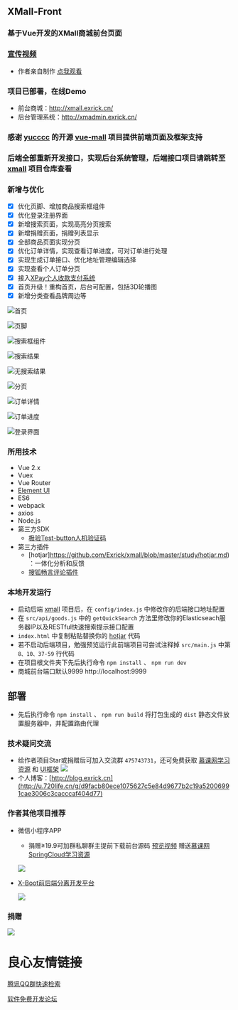 ## XMall-Front
### 基于Vue开发的XMall商城前台页面
### [宣传视频](http://u.720life.cn/g/0b2e9c050c16e17e2de17da38fe221e14e891e7f464d808a8bfeaa8b64b73a975755db42cd94e8c8e680895eca0c9b51) 
- 作者亲自制作 [点我观看](http://u.720life.cn/g/0b2e9c050c16e17e2de17da38fe221e14e891e7f464d808a8bfeaa8b64b73a975755db42cd94e8c8e680895eca0c9b51) 
### 项目已部署，在线Demo
- 前台商城：http://xmall.exrick.cn/
- 后台管理系统：http://xmadmin.exrick.cn/
### 感谢 [yucccc](http://u.720life.cn/g/54145d0471d91890860f7f8463c03046cd7017a4f1aa1f7d34b7a3c3cee04ce4)  的开源 [vue-mall](http://u.720life.cn/g/54145d0471d91890860f7f8463c03046972527ba0da1295bf647a094e05ea6bd1e24e4d1f8ba19c2f56965bef13b40ec)  项目提供前端页面及框架支持
### 后端全部重新开发接口，实现后台系统管理，后端接口项目请跳转至 [xmall](http://u.720life.cn/g/54145d0471d91890860f7f8463c0304632c7085a3fcc4563a9dbc223763a621d)  项目仓库查看
### 新增与优化
- [x] 优化页脚、增加商品搜索框组件
- [x] 优化登录注册界面
- [x] 新增搜索页面，实现高亮分页搜索
- [x] 新增捐赠页面，捐赠列表显示
- [x] 全部商品页面实现分页
- [x] 优化订单详情，实现查看订单进度，可对订单进行处理
- [x] 实现生成订单接口、优化地址管理编辑选择
- [x] 实现查看个人订单分页
- [x] 接入[XPay个人收款支付系统](http://u.720life.cn/g/54145d0471d91890860f7f8463c03046336d47cc5a778493ecb22d7d19989437) 
- [x] 首页升级！重构首页，后台可配置，包括3D轮播图
- [x] 新增分类查看品牌周边等
    
![](http://oweupqzdv.bkt.clouddn.com/QQ%E6%88%AA%E5%9B%BE20171022183906.jpg "首页")

![](http://oweupqzdv.bkt.clouddn.com/QQ%E6%88%AA%E5%9B%BE20171022222841.jpg "页脚")

![](http://oweupqzdv.bkt.clouddn.com/QQ%E6%88%AA%E5%9B%BE20171022223650.jpg "搜索框组件")

![](http://oweupqzdv.bkt.clouddn.com/QQ%E6%88%AA%E5%9B%BE20171109215656.jpg "搜索结果")

![](http://oweupqzdv.bkt.clouddn.com/QQ%E6%88%AA%E5%9B%BE20171022202842.jpg "无搜索结果")

![](http://oweupqzdv.bkt.clouddn.com/QQ%E6%88%AA%E5%9B%BE20171022223142.jpg "分页")

![](http://oweupqzdv.bkt.clouddn.com/QQ%E6%88%AA%E5%9B%BE20171022190036.jpg "订单详情")

![](http://oweupqzdv.bkt.clouddn.com/QQ%E6%88%AA%E5%9B%BE20171022190107.jpg "订单进度")

![](http://oweupqzdv.bkt.clouddn.com/QQ%E6%88%AA%E5%9B%BE20171114233321.jpg "登录界面")
    
### 所用技术

- Vue 2.x
- Vuex
- Vue Router
- [Element UI](http://u.720life.cn/g/b283854352f752627fc107baa2884ffda573d5c3dcc96962ff60326357ba94ee) 
- ES6
- webpack
- axios
- Node.js
- 第三方SDK
    - [极验Test-button人机验证码](http://u.720life.cn/g/af1e222ff94b66580ad482e7c89c63f91645bbf5d51ed1f9acc1543666ad2a900dcb96a46c593fa1254958318280eaec) 
- 第三方插件
    - [hotjar]https://github.com/Exrick/xmall/blob/master/study/hotjar.md)：一体化分析和反馈
    - [搜狐畅言评论插件](http://u.720life.cn/g/fb2586c4ecb6075c88b852d82c275a2f765488c6bebaee1c88d0054ab37d3070) 

### 本地开发运行
- 启动后端 [xmall](http://u.720life.cn/g/54145d0471d91890860f7f8463c0304632c7085a3fcc4563a9dbc223763a621d)  项目后，在 `config/index.js` 中修改你的后端接口地址配置
- 在 `src/api/goods.js` 中的 `getQuickSearch` 方法里修改你的Elasticseach服务器IP以及RESTful快速搜索提示接口配置
- `index.html` 中复制粘贴替换你的 [hotjar](http://u.720life.cn/g/54145d0471d91890860f7f8463c03046621f393e65c5d1a83526fbee5e95f767b84b880ad658a76463126efd4ccd71f2e67d29ba82c26b1b68f2695835aa35f4)  代码
- 若不启动后端项目，勉强预览运行此前端项目可尝试注释掉 `src/main.js` 中第 `8、10、37-59` 行代码
- 在项目根文件夹下先后执行命令 `npm install` 、 `npm run dev`
- 商城前台端口默认9999 http://localhost:9999
## 部署
- 先后执行命令 `npm install` 、 `npm run build` 将打包生成的 `dist` 静态文件放置服务器中，并配置路由代理
### 技术疑问交流
- 给作者项目Star或捐赠后可加入交流群 `475743731`，还可免费获取 [慕课网学习资源](https://coding.imooc.com/class/203.html) 和 [UI框架](https://github.com/Exrick/xmall/blob/master/study/FlatLab.md) [![](http://pub.idqqimg.com/wpa/images/group.png)](http://shang.qq.com/wpa/qunwpa?idkey=7b60cec12ba93ebed7568b0a63f22e6e034c0d1df33125ac43ed753342ec6ce7)
- 个人博客：[http://blog.exrick.cn](http://u.720life.cn/g/d9facb80ece1075627c5e84d9677b2c19a52006991cae3006c3cacccaf404d77) 
### 作者其他项目推荐
- 微信小程序APP 
    - 捐赠≥19.9可加群私聊群主提前下载前台源码 [预览视频](http://u.720life.cn/g/cbad280c284c0afc32b549dc6e61524e7b5a28c21a3c86b889c69476b9042f8ff0c3b9576ba3ffd284b8e1936a8f8f1b)  赠送[慕课网SpringCloud学习资源](http://u.720life.cn/g/364fb68ad6cc32e5b734cb67cb10c5c437ac85427e6c3530bc8279b45d5b6bbe8f41c91b4979dddf37c9922abd0211d2) 

    ![](http://oweupqzdv.bkt.clouddn.com/%E5%B0%8F%E7%A8%8B%E5%BA%8F%E9%A2%84%E8%A7%881.png)
- [X-Boot前后端分离开发平台](http://u.720life.cn/g/54145d0471d91890860f7f8463c0304625e135afa21f441449ccd7e5d5020d1a) 

    ![](http://oweupqzdv.bkt.clouddn.com/QQ%E6%88%AA%E5%9B%BE20180504215601.png)
### 捐赠
![](http://oweupqzdv.bkt.clouddn.com/FgwHSk1Rnd-8FKqNJhFSSdcq2QVB.png)


 # 良心友情链接

[腾讯QQ群快速检索](http://u.720life.cn/s/8cf73f7c)

[软件免费开发论坛](http://u.720life.cn/s/bbb01dc0)
